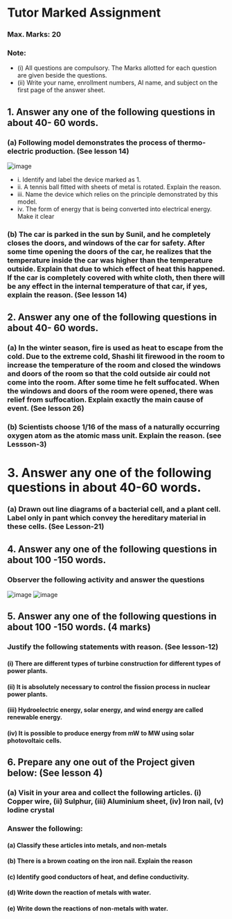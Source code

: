 # Tutor Marked Assignment
### Max. Marks: 20
### Note:
* (i) All questions are compulsory. The Marks allotted for each question are given beside the questions.
* (ii) Write your name, enrollment numbers, AI name, and subject on the first page of the answer sheet.

## 1. Answer any one of the following questions in about 40- 60 words.
### (a) Following model demonstrates the process of thermo-electric production. (See lesson 14)

![image](https://github.com/KaveriBridge/NIOS_10th/assets/20998959/8748c9ff-f6e5-4e12-9dcb-90626d294126)

* i. Identify and label the device marked as 1.
* ii. A tennis ball fitted with sheets of metal is rotated. Explain the reason.
* iii. Name the device which relies on the principle demonstrated by this model.
* iv. The form of energy that is being converted into electrical energy. Make it clear

### (b) The car is parked in the sun by Sunil, and he completely closes the doors, and windows of the car for safety. After some time opening the doors of the car, he realizes that the temperature inside the car was higher than the temperature outside. Explain that due to which effect of heat this happened. If the car is completely covered with white cloth, then there will be any effect in the internal temperature of that car, if yes, explain the reason.  (See lesson 14)

## 2. Answer any one of the following questions in about 40- 60 words.
### (a) In the winter season, fire is used as heat to escape from the cold. Due to the extreme cold, Shashi lit firewood in the room to increase the temperature of the room and closed the windows and doors of the room so that the cold outside air could not come into the room. After some time he felt suffocated. When the windows and doors of the room were opened, there was relief from suffocation. Explain exactly the main cause of event.  (See lesson 26) 
### (b)  Scientists choose 1/16 of the mass of a naturally occurring oxygen atom as the atomic mass unit. Explain the reason. (see Lessson-3)

# 3. Answer any one of the following questions in about 40-60 words.
### (a)  Drawn out line diagrams of a bacterial cell, and a plant cell. Label only in pant which convey the hereditary material in these cells. (See Lesson-21)

## 4. Answer any one of the following questions in about 100 -150 words.
###  Observer the  following activity and answer the questions 
![image](https://github.com/KaveriBridge/NIOS_10th/assets/20998959/2df79972-d1bb-43ce-912f-22a8505d2ccd)
![image](https://github.com/KaveriBridge/NIOS_10th/assets/20998959/91e08a26-4bf2-4ee2-a53a-fc3e269760b1)
 
## 5. Answer any one of the following questions in about 100 -150 words. (4 marks)
### Justify the following statements with reason. (See lesson-12) 
#### (i) There are different types of turbine construction for different types of power plants.
#### (ii) It is absolutely necessary to control the fission process in nuclear power plants.
#### (iii) Hydroelectric energy, solar energy, and wind energy are called renewable energy.
#### (iv) It is possible to produce energy from mW to MW using solar photovoltaic cells.

## 6.  Prepare any one out of the Project given below: (See lesson 4)
### (a) Visit in your area and collect the following articles.  (i) Copper wire, (ii) Sulphur, (iii) Aluminium sheet, (iv) Iron nail, (v) Iodine crystal
### Answer the following:
#### (a) Classify these articles into metals, and non-metals
#### (b) There is a brown coating on the iron nail. Explain the reason
#### (c) Identify good conductors of heat, and define conductivity.
#### (d) Write down the reaction of metals with water.
#### (e) Write down the reactions of non-metals with water.

